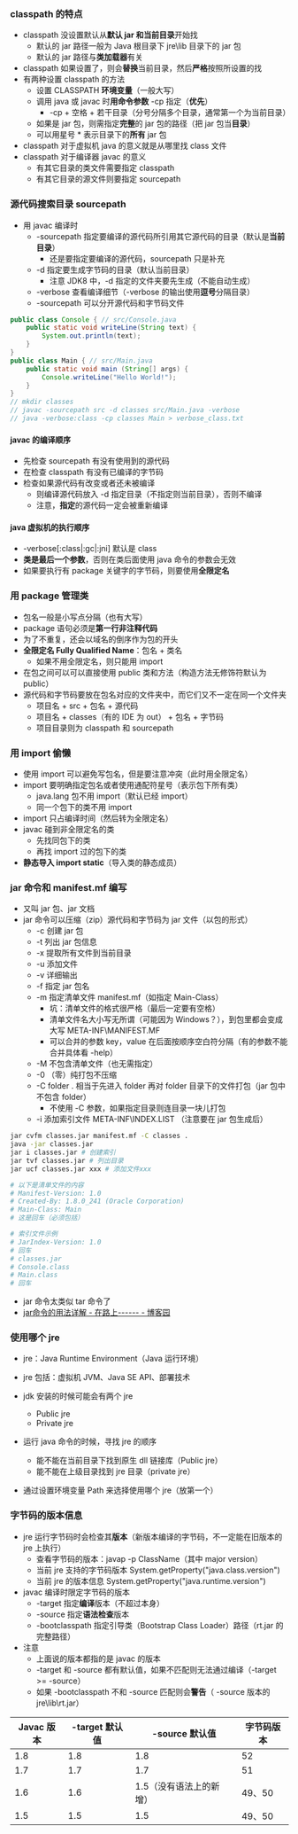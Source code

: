 ### classpath 的特点

* classpath 没设置默认从**默认 jar 和当前目录**开始找
  * 默认的 jar 路径一般为 Java 根目录下 jre\lib 目录下的 jar 包
  * 默认的 jar 路径与**类加载器**有关
* classpath 如果设置了，则会**替换**当前目录，然后**严格**按照所设置的找
* 有两种设置 classpath 的方法
  * 设置 CLASSPATH **环境变量**（一般大写）
  * 调用 java 或 javac 时**用命令参数** -cp 指定（**优先**）
    * -cp + 空格 + 若干目录（分号分隔多个目录，通常第一个为当前目录）
  * 如果是 jar 包，则需指定**完整**的 jar 包的路径（把 jar 包当**目录**）
  * 可以用星号 * 表示目录下的**所有** jar 包
* classpath 对于虚拟机 java 的意义就是从哪里找 class 文件
* classpath 对于编译器 javac 的意义
  * 有其它目录的类文件需要指定 classpath 
  * 有其它目录的源文件则要指定 sourcepath

### 源代码搜索目录 sourcepath

* 用 javac 编译时
  * -sourcepath 指定要编译的源代码所引用其它源代码的目录（默认是**当前目录**）
    * 还是要指定要编译的源代码，sourcepath 只是补充
  * -d 指定要生成字节码的目录（默认当前目录）
    * 注意 JDK8 中，-d 指定的文件夹要先生成（不能自动生成）
  * -verbose 查看编译细节（-verbose 的输出使用**逗号**分隔目录）
  * -sourcepath 可以分开源代码和字节码文件

```java
public class Console { // src/Console.java
    public static void writeLine(String text) {
        System.out.println(text);
    }
}
public class Main { // src/Main.java
    public static void main (String[] args) {
        Console.writeLine("Hello World!");
    }
}
// mkdir classes
// javac -sourcepath src -d classes src/Main.java -verbose
// java -verbose:class -cp classes Main > verbose_class.txt
```

#### javac 的编译顺序

* 先检查 sourcepath 有没有使用到的源代码
* 在检查 classpath 有没有已编译的字节码
* 检查如果源代码有改变或者还未被编译
  * 则编译源代码放入 -d 指定目录（不指定则当前目录），否则不编译
  * 注意，**指定**的源代码一定会被重新编译

#### java 虚拟机的执行顺序

* -verbose[:class|:gc|:jni] 默认是 class
* **类是最后一个参数**，否则在类后面使用 java 命令的参数会无效
* 如果要执行有 package 关键字的字节码，则要使用**全限定名**

### 用 package 管理类

* 包名一般是小写点分隔（也有大写）
* package 语句必须是**第一行非注释代码**
* 为了不重复，还会以域名的倒序作为包的开头
* **全限定名 Fully Qualified Name**：包名 + 类名
  * 如果不用全限定名，则只能用 import
* 在包之间可以可以直接使用 public 类和方法（构造方法无修饰符默认为 public）
* 源代码和字节码要放在包名对应的文件夹中，而它们又不一定在同一个文件夹
  * 项目名 + src + 包名 + 源代码
  * 项目名 + classes（有的 IDE 为 out） + 包名 + 字节码
  * 项目目录则为 classpath 和 sourcepath

### 用 import 偷懒

* 使用 import 可以避免写包名，但是要注意冲突（此时用全限定名）
* import 要明确指定包名或者使用通配符星号（表示包下所有类）
  * java.lang 包不用 import（默认已经 import）
  * 同一个包下的类不用 import
* import 只占编译时间（然后转为全限定名）
* javac 碰到非全限定名的类
  * 先找同包下的类
  * 再找 import 过的包下的类
* **静态导入 import static**（导入类的静态成员）

### jar 命令和 manifest.mf 编写

* 又叫 jar 包、jar 文档
* jar 命令可以压缩（zip）源代码和字节码为 jar 文件（以包的形式）
  * -c 创建 jar 包
  * -t 列出 jar 包信息
  * -x 提取所有文件到当前目录
  * -u 添加文件
  * -v 详细输出
  * -f 指定 jar 包名
  * -m 指定清单文件 manifest.mf（如指定 Main-Class）
    * 坑：清单文件的格式很严格（最后一定要有空格）
    * 清单文件名大小写无所谓（可能因为 Windows？），到包里都会变成大写 META-INF\MANIFEST.MF
    * 可以合并的参数 key，value 在后面按顺序空白符分隔（有的参数不能合并具体看 -help）
  * -M 不包含清单文件（也无需指定）
  * -0 （零）纯打包不压缩
  * -C folder . 相当于先进入 folder 再对 folder 目录下的文件打包（jar 包中不包含 folder）
    * 不使用 -C 参数，如果指定目录则连目录一块儿打包
  * -i 添加索引文件 META-INF\INDEX.LIST （注意要在 jar 包生成后）

```sh
jar cvfm classes.jar manifest.mf -C classes .
java -jar classes.jar
jar i classes.jar # 创建索引
jar tvf classes.jar # 列出目录
jar ucf classes.jar xxx # 添加文件xxx

# 以下是清单文件的内容
# Manifest-Version: 1.0
# Created-By: 1.8.0_241 (Oracle Corporation)
# Main-Class: Main
# 这是回车（必须包括）

# 索引文件示例
# JarIndex-Version: 1.0
# 回车
# classes.jar
# Console.class
# Main.class
# 回车
```

* jar 命令太类似 tar 命令了
* [jar命令的用法详解 - 在路上------ - 博客园](https://www.cnblogs.com/liyanbin/p/6088458.html)

### 使用哪个 jre

* jre：Java Runtime Environment（Java 运行环境）

* jre 包括：虚拟机 JVM、Java SE API、部署技术

* jdk 安装的时候可能会有两个 jre
  * Public jre
  * Private jre
* 运行 java 命令的时候，寻找 jre 的顺序
  * 能不能在当前目录下找到原生 dll 链接库（Public jre）
  * 能不能在上级目录找到 jre 目录（private jre）
* 通过设置环境变量 Path 来选择使用哪个 jre（放第一个）

### 字节码的版本信息

* jre 运行字节码时会检查其**版本**（新版本编译的字节码，不一定能在旧版本的 jre 上执行）
  * 查看字节码的版本：javap -p ClassName（其中 major version）
  * 当前 jre 支持的字节码版本 System.getProperty("java.class.version")
  * 当前 jre 的版本信息 System.getProperty("java.runtime.version")
* javac 编译时限定字节码的版本
  * -target 指定**编译**版本（不超过本身）
  * -source 指定**语法检查**版本
  * -bootclasspath 指定引导类（Bootstrap Class Loader）路径（rt.jar 的完整路径）
* 注意
  * 上面说的版本都指的是 javac 的版本
  * -target 和 -source 都有默认值，如果不匹配则无法通过编译（-target >= -source）
  * 如果 -bootclasspath 不和 -source 匹配则会**警告**（ -source 版本的 jre\lib\rt.jar）

| Javac 版本 | -target 默认值 | -source 默认值          | 字节码版本 |
| ---------- | -------------- | ----------------------- | ---------- |
| 1.8        | 1.8            | 1.8                     | 52         |
| 1.7        | 1.7            | 1.7                     | 51         |
| 1.6        | 1.6            | 1.5（没有语法上的新增） | 49、50     |
| 1.5        | 1.5            | 1.5                     | 49、50     |